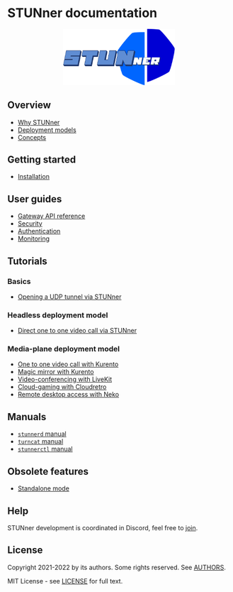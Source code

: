 # STUNner documentation

<p align="center">
  <img alt="STUNner", src="/doc/stunner.svg" width="50%" height="50%"></br>
</p>

## Overview

* [Why STUNner](/doc/WHY.md)
* [Deployment models](/doc/DEPLOYMENT.md)
* [Concepts](/doc/CONCEPTS.md)

## Getting started

* [Installation](/doc/INSTALL.md)

## User guides

* [Gateway API reference](/doc/GATEWAY.md)
* [Security](/doc/SECURITY.md)
* [Authentication](/doc/AUTH.md)
* [Monitoring](/doc/MONITORING.md)

## Tutorials

### Basics

* [Opening a UDP tunnel via STUNner](/examples/simple-tunnel)

### Headless deployment model

* [Direct one to one video call via STUNner](/examples/direct-one2one-call)

### Media-plane deployment model

* [One to one video call with Kurento](/examples/kurento-one2one-call)
* [Magic mirror with Kurento](/examples/kurento-magic-mirror/README.md)
* [Video-conferencing with LiveKit](/examples/livekit/README.md)
* [Cloud-gaming with Cloudretro](/examples/cloudretro/README.md)
* [Remote desktop access with Neko](/examples/neko/README.md)

## Manuals

* [`stunnerd` manual](/cmd/stunnerd/README.md)
* [`turncat` manual](/cmd/turncat/README.md)
* [`stunnerctl` manual](/cmd/stunnerctl/README.md)

## Obsolete features

* [Standalone mode](/doc/OBSOLETE.md)

## Help

STUNner development is coordinated in Discord, feel free to [join](https://discord.gg/DyPgEsbwzc).

## License

Copyright 2021-2022 by its authors. Some rights reserved. See [AUTHORS](/AUTHORS).

MIT License - see [LICENSE](/LICENSE) for full text.
